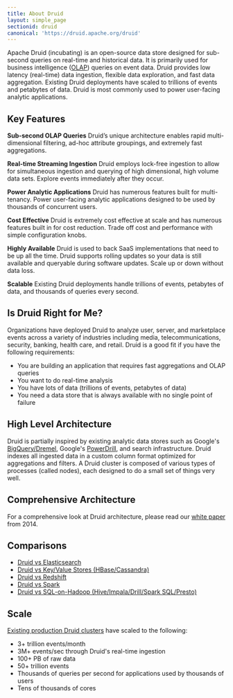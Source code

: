 ```yaml
---
title: About Druid
layout: simple_page
sectionid: druid
canonical: 'https://druid.apache.org/druid'
---
```


Apache Druid (incubating) is an open-source data store designed for sub-second queries on real-time
and historical data. It is primarily used for business intelligence
([OLAP](http://en.wikipedia.org/wiki/Online_analytical_processing)) queries on
event data. Druid provides low latency (real-time) data ingestion, flexible
data exploration, and fast data aggregation. Existing Druid deployments have
scaled to trillions of events and petabytes of data. Druid is most commonly
used to power user-facing analytic applications.

## Key Features

**Sub-second OLAP Queries** Druid’s unique architecture enables rapid
multi-dimensional filtering, ad-hoc attribute groupings, and extremely fast
aggregations.

**Real-time Streaming Ingestion** Druid employs lock-free ingestion to allow
for simultaneous ingestion and querying of high dimensional, high volume data
sets. Explore events immediately after they occur.

**Power Analytic Applications** Druid has numerous features built for
multi-tenancy. Power user-facing analytic applications designed to be used by
thousands of concurrent users.

**Cost Effective** Druid is extremely cost effective at scale and has numerous
features built in for cost reduction.  Trade off cost and performance with
simple configuration knobs.

**Highly Available** Druid is used to back SaaS implementations that need to be
up all the time. Druid supports rolling updates so your data is still available
and queryable during software updates. Scale up or down without data loss.

**Scalable** Existing Druid deployments handle trillions of events, petabytes
of data, and thousands of queries every second.

## Is Druid Right for Me?

Organizations have deployed Druid to analyze user, server, and marketplace
events across a variety of industries including media, telecommunications,
security, banking, health care, and retail. Druid is a good fit if you have the
following requirements:

- You are building an application that requires fast aggregations and
  OLAP queries
- You want to do real-time analysis
- You have lots of data (trillions of events, petabytes of data)
- You need a data store that is always available with no single point of
  failure

## High Level Architecture

Druid is partially inspired by existing analytic data stores such as Google's
[BigQuery/Dremel](http://static.googleusercontent.com/media/research.google.com/en/us/pubs/archive/36632.pdf),
Google's
[PowerDrill](http://vldb.org/pvldb/vol5/p1436_alexanderhall_vldb2012.pdf), and
search infrastructure. Druid indexes all ingested data in a custom column
format optimized for aggregations and filters. A Druid cluster is composed of
various types of processes (called nodes), each designed to do a small set of
things very well.

## Comprehensive Architecture

For a comprehensive look at Druid architecture, please read our [white paper](http://static.druid.io/docs/druid.pdf) from 2014.

## Comparisons

- [Druid vs Elasticsearch](/docs/latest/comparisons/druid-vs-elasticsearch.html)
- [Druid vs Key/Value Stores (HBase/Cassandra)](/docs/latest/comparisons/druid-vs-key-value.html)
- [Druid vs Redshift](/docs/latest/comparisons/druid-vs-redshift.html)
- [Druid vs Spark](/docs/latest/comparisons/druid-vs-spark.html)
- [Druid vs SQL-on-Hadoop (Hive/Impala/Drill/Spark SQL/Presto)](/docs/latest/comparisons/druid-vs-sql-on-hadoop.html)

## Scale

[Existing production Druid clusters](http://www.marketwired.com/press-release/metamarkets-clients-analyzing-100-billion-programmatic-events-daily-on-track-surpass-2061596.htm) have scaled to the following:

- 3+ trillion events/month
- 3M+ events/sec through Druid's real-time ingestion
- 100+ PB of raw data
- 50+ trillion events
- Thousands of queries per second for applications used by thousands of users
- Tens of thousands of cores


